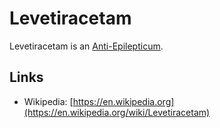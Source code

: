 # Levetiracetam

Levetiracetam is an [Anti-Epilepticum](810000.md).

## Links

- Wikipedia: [https://en.wikipedia.org](https://en.wikipedia.org/wiki/Levetiracetam)
